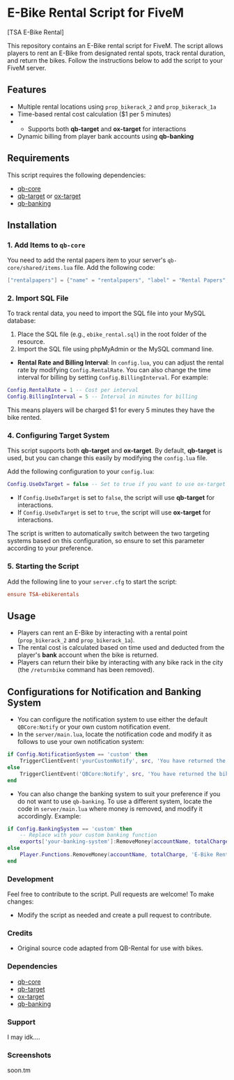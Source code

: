 # E-Bike Rental Script for FiveM

[TSA E-Bike Rental]

This repository contains an E-Bike rental script for FiveM. The script allows players to rent an E-Bike from designated rental spots, track rental duration, and return the bikes. Follow the instructions below to add the script to your FiveM server.

## Features
- Multiple rental locations using `prop_bikerack_2` and `prop_bikerack_1a`
- Time-based rental cost calculation ($1 per 5 minutes)
- - Supports both **qb-target** and **ox-target** for interactions
- Dynamic billing from player bank accounts using **qb-banking**

## Requirements
This script requires the following dependencies:
- [qb-core](https://github.com/qbcore-framework/qb-core)
- [qb-target](https://github.com/BerkieBb/qb-target) or [ox-target](https://github.com/overextended/ox_target)
- [qb-banking](https://github.com/qbcore-framework/qb-banking)

## Installation

### 1. Add Items to `qb-core`
You need to add the rental papers item to your server's `qb-core/shared/items.lua` file. Add the following code:

```lua
["rentalpapers"] = {"name" = "rentalpapers", "label" = "Rental Papers", "weight" = 50, "type" = "item", "image" = "rentalpapers.png", "unique" = true, "useable" = false, "shouldClose" = false, "combinable" = nil, "description" = "Rental paperwork, Yea its mine."},
```

### 2. Import SQL File
To track rental data, you need to import the SQL file into your MySQL database:

1. Place the SQL file (e.g., `ebike_rental.sql`) in the root folder of the resource.
2. Import the SQL file using phpMyAdmin or the MySQL command line.
   
- **Rental Rate and Billing Interval**: In `config.lua`, you can adjust the rental rate by modifying `Config.RentalRate`. You can also change the time interval for billing by setting `Config.BillingInterval`. For example:

```lua
Config.RentalRate = 1 -- Cost per interval
Config.BillingInterval = 5 -- Interval in minutes for billing
```

This means players will be charged $1 for every 5 minutes they have the bike rented.

### 4. Configuring Target System
This script supports both **qb-target** and **ox-target**. By default, **qb-target** is used, but you can change this easily by modifying the `config.lua` file.

Add the following configuration to your `config.lua`:

```lua
Config.UseOxTarget = false -- Set to true if you want to use ox-target instead of qb-target
```

- If `Config.UseOxTarget` is set to `false`, the script will use **qb-target** for interactions.
- If `Config.UseOxTarget` is set to `true`, the script will use **ox-target** for interactions.

The script is written to automatically switch between the two targeting systems based on this configuration, so ensure to set this parameter according to your preference.

### 5. Starting the Script
Add the following line to your `server.cfg` to start the script:
```cfg
ensure TSA-ebikerentals
```

## Usage
- Players can rent an E-Bike by interacting with a rental point (`prop_bikerack_2` and `prop_bikerack_1a`).
- The rental cost is calculated based on time used and deducted from the player's **bank** account when the bike is returned.
- Players can return their bike by interacting with any bike rack in the city (the `/returnbike` command has been removed).

## Configurations for Notification and Banking System
- You can configure the notification system to use either the default `QBCore:Notify` or your own custom notification event.
- In the `server/main.lua`, locate the notification code and modify it as follows to use your own notification system:

```lua
if Config.NotificationSystem == 'custom' then
    TriggerClientEvent('yourCustomNotify', src, 'You have returned the bike. You were charged $' .. totalCharge)
else
    TriggerClientEvent('QBCore:Notify', src, 'You have returned the bike. You were charged $' .. totalCharge, 'success')
end
```

- You can also change the banking system to suit your preference if you do not want to use `qb-banking`. To use a different system, locate the code in `server/main.lua` where money is removed, and modify it accordingly. Example:

```lua
if Config.BankingSystem == 'custom' then
    -- Replace with your custom banking function
    exports['your-banking-system']:RemoveMoney(accountName, totalCharge, 'E-Bike Rental Fee')
else
    Player.Functions.RemoveMoney(accountName, totalCharge, 'E-Bike Rental Fee')
end
```


### Development
Feel free to contribute to the script. Pull requests are welcome! To make changes:
- Modify the script as needed and create a pull request to contribute.

### Credits
- Original source code adapted from QB-Rental for use with bikes.

### Dependencies
- [qb-core](https://github.com/qbcore-framework/qb-core)
- [qb-target](https://github.com/BerkieBb/qb-target)
- [ox-target](https://github.com/overextended/ox_target)
- [qb-banking](https://github.com/qbcore-framework/qb-banking)

### Support
I may idk....

### Screenshots
soon.tm
